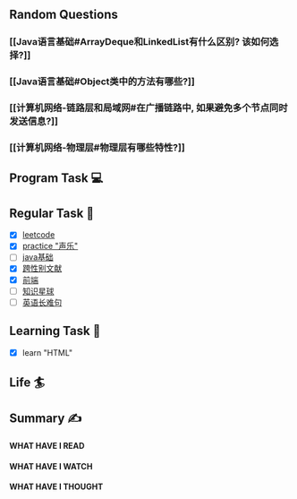 ## Random Questions
### [[Java语言基础#ArrayDeque和LinkedList有什么区别? 该如何选择?]]

### [[Java语言基础#Object类中的方法有哪些?]]

### [[计算机网络-链路层和局域网#在广播链路中, 如果避免多个节点同时发送信息?]]

### [[计算机网络-物理层#物理层有哪些特性?]]



## Program Task  💻

## Regular Task  🤡
- [x] [leetcode](https://leetcode.cn/study-plan/algorithms/?progress=tyz0ksg)
- [x] [practice "声乐"](https://docs.google.com/spreadsheets/d/1F0zsAOoyfBXu63_U2zy0et0Ku1OxZ0DCDKUsEI5Ebjs/edit#gid=1676784532)
- [ ] [java基础](https://javaguide.cn/java/basis/java-basic-questions-01.html#%E5%9F%BA%E7%A1%80%E6%A6%82%E5%BF%B5)
- [x] [跨性别文献](https://transreads.org/tag/article/)
- [x] [前端](https://web.qianguyihao.com)
- [ ] [知识星球](http://svip.iocoder.cn/index/index.html)
- [ ] [英语长难句](https://www.bilibili.com/video/BV1mC4y1p7Fh?p=154)

## Learning Task 🎯
- [x] learn "HTML"

## Life 🏄

## Summary ✍
####  WHAT HAVE I READ

#### WHAT HAVE I WATCH

#### WHAT HAVE I THOUGHT
